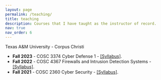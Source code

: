 ```yaml
---
layout: page
permalink: /teaching/
title: teaching
description: Courses that I have taught as the instructor of record. 
nav: true
nav_order: 6
---
```


Texas A&M University - Corpus Christi
<ul>
    <li><b>Fall 2023</b> - COSC 3374 Cyber Defense 1 - <a target="_blank" href="/assets/pdf/COSC3474.pdf">&#91;Syllabus&#93;</a>.</li>
    <li><b>Fall 2022</b> - COSC 4367 Firewalls and Intrusion Detection Systems - <a target="_blank" href="/assets/pdf/COSC4367.pdf">&#91;Syllabus&#93;</a>.</li>
    <li><b>Fall 2021</b> - COSC 2360 Cyber Security - <a target="_blank" href="/assets/pdf/COSC2360.pdf'">&#91;Syllabus&#93;</a>.</li>
</ul>    
